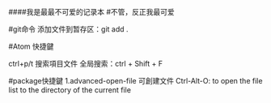 ####我是最最不可爱的记录本
#不管，反正我最可爱

#git命令
添加文件到暂存区：git add .





#Atom 快捷鍵

ctrl+p/t 搜索項目文件
全局搜索：ctrl + Shift + F


#package快捷鍵
1.advanced-open-file 可創建文件
Ctrl-Alt-O: to open the file list to the directory of the current file

